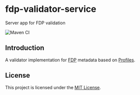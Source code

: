 # fdp-validator-service
Server app for FDP validation

![Maven CI](https://github.com/kburger/fdp-validator-service/workflows/Maven%20CI/badge.svg?branch=develop)

## Introduction
A validator implementation for [FDP](https://github.com/FAIRDataTeam/FAIRDataPoint) metadata based on [Profiles](https://www.w3.org/TR/dx-prof/).

## License
This project is licensed under the [MIT License](LICENSE).
